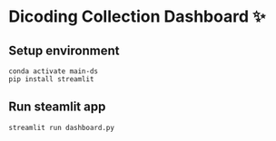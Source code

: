 # Dicoding Collection Dashboard ✨

## Setup environment
```
conda activate main-ds
pip install streamlit
```

## Run steamlit app
```
streamlit run dashboard.py
```